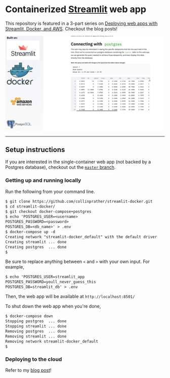 # Containerized [Streamlit](https://www.streamlit.io/) web app

This repository is featured in a 3-part series on [Deploying web apps with Streamlit, Docker, and AWS](https://collinprather.github.io/blog/docker/aws/2020/03/10/streamlit-docker-pt1.html). Checkout the blog posts!

![](images/app-done.png)

---

## Setup instructions

If you are interested in the single-container web app (not backed by a Postgres database), checkout out the [`master` branch](https://github.com/collinprather/streamlit-docker). 

### Getting up and running locally

Run the following from your command line. 

```shell
$ git clone https://github.com/collinprather/streamlit-docker.git
$ cd streamlit-docker/
$ git checkout docker-compose+postgres
$ echo 'POSTGRES_USER=<username>
POSTGRES_PASSWORD=<password>
POSTGRES_DB=<db_name>' > .env
$ docker-compose up -d
Creating network "streamlit-docker_default" with the default driver
Creating streamlit ... done
Creating postgres  ... done
$
```

Be sure to replace anything between `<` and `>` with your own input. For example,

```shell
$ echo 'POSTGRES_USER=streamlit_app
POSTGRES_PASSWORD=youll_never_guess_this
POSTGRES_DB=streamlit_db' > .env
```

Then, the web app will be available at `http://localhost:8501/`

To shut down the web app when you're done, 

```shell
$ docker-compose down
Stopping postgres  ... done
Stopping streamlit ... done
Removing postgres  ... done
Removing streamlit ... done
Removing network streamlit-docker_default
$
```

### Deploying to the cloud

Refer to my [blog post](https://collinprather.github.io/blog/docker/aws/2020/03/11/streamlit-docker-pt2.html)!